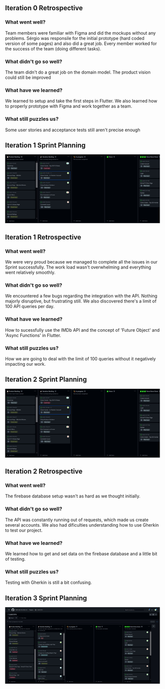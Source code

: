 ## Iteration 0 Retrospective
### What went well?
Team members were familiar with Figma and did the mockups without any problems. Sérgio was responsile for the initial prototype (hard coded version of some pages) and also did a great job. Every member worked for the success of the team (doing different tasks).

### What didn't go so well?
The team didn't do a great job on the domain model. The product vision could still be improved

### What have we learned?
We learned to setup and take the first steps in Flutter. We also learned how to properly prototype with Figma and work together as a team.

### What still puzzles us?
Some user stories and acceptance tests still aren't precise enough

## Iteration 1 Sprint Planning
![image](images/Iteration1_Backlog.jpg)

## Iteration 1 Retrospective
### What went well?
We were very proud because we managed to complete all the issues in our Sprint successfully. The work load wasn't overwhelming and everything went relatively smoothly.


### What didn't go so well?
We encountered a few bugs regarding the integration with the API. Nothing majorly disruptive, but frustrating still. We also discovered there's a limit of 100 API queries per day.


### What have we learned?
How to sucessfully use the IMDb API and the concept of 'Future Object' and 'Async Functions' in Flutter.


### What still puzzles us?
How we are going to deal with the limit of 100 queries without it negatively impacting our work.

## Iteration 2 Sprint Planning
![image](images/Iteration2_Backlog.jpeg)


## Iteration 2 Retrospective
### What went well?
The firebase database setup wasn't as hard as we thought initially.

### What didn't go so well?
The API was constantly running out of requests, which made us create several accounts. We also had dificulties understanding how to use Gherkin to test our project.

### What have we learned?
We learned how to get and set data on the firebase database and a little bit of testing.


### What still puzzles us?
Testing with Gherkin is still a bit confusing.

## Iteration 3 Sprint Planning
![image](images/Iteration3_Backlog.jpg)
